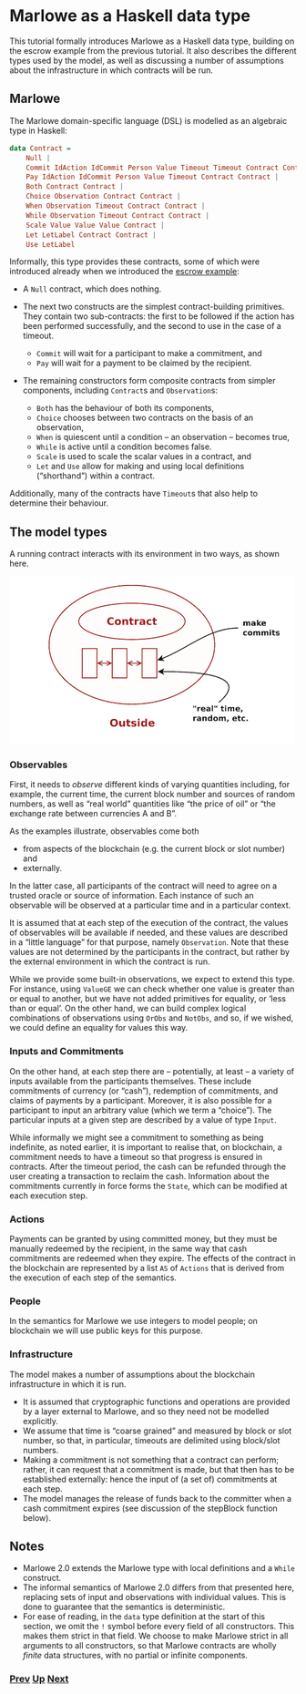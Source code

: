 # Marlowe as a Haskell data type

This tutorial formally introduces Marlowe as a Haskell data type, building on the escrow example from the previous tutorial. It also describes the different types used by the model, as well as discussing a number of assumptions about the infrastructure in which contracts will be run.

## Marlowe

The Marlowe domain-specific language (DSL) is modelled as an algebraic type in Haskell:

```haskell
data Contract =
    Null |
    Commit IdAction IdCommit Person Value Timeout Timeout Contract Contract |
    Pay IdAction IdCommit Person Value Timeout Contract Contract |
    Both Contract Contract |
    Choice Observation Contract Contract |
    When Observation Timeout Contract Contract |
    While Observation Timeout Contract Contract |
    Scale Value Value Value Contract |
    Let LetLabel Contract Contract |
    Use LetLabel
```

Informally, this type provides these contracts, some of which were introduced already when we introduced the [escrow example](./escrow-ex.md):
- A `Null` contract, which does nothing. 
- The next two constructs are the simplest contract-building primitives. They contain two sub-contracts: the first to be followed if the action has been performed successfully, and the second to use in the case of a timeout.
    - `Commit` will wait for a participant to make a commitment, and 
    - `Pay` will wait for a payment to be claimed by the recipient.
 
- The remaining constructors form composite contracts from simpler components, including `Contract`s and `Observation`s: 
  - `Both` has the behaviour of both its components, 
  - `Choice` chooses between two contracts on the basis of an observation,  
  - `When` is quiescent until a condition – an observation – becomes true,
  - `While` is active until a condition becomes false.
  - `Scale` is used to scale the scalar values in a contract, and
  - `Let` and `Use` allow for making and using local definitions (“shorthand”) within a contract.

Additionally, many of the contracts have `Timeout`s that also help to determine their behaviour. 


## The model types

A running contract interacts with its environment in two ways, as shown here.

![Environment](./pix/context.png)

### Observables 

First, it  needs to _observe_ different kinds of varying quantities including, for example, the current time, the current block number and sources of random numbers, as well as “real world” quantities like “the price of oil” or “the exchange rate between currencies A and B”. 

As the examples illustrate, observables come both 
 - from aspects of the blockchain (e.g. the current block or slot number) and 
 - externally. 
 
 In the latter case, all participants of the contract will need to agree on a trusted oracle or source of information. Each instance of such an observable will be observed at a particular time and in a particular context. 

<!--We assume that the system infrastructure ensures that these values are recorded on the blockchain to allow the computation to be repeated for verification purposes.
-->
It is assumed that at each step of the execution of the contract, the values of observables will be available if needed, and these values are described in a “little language” for that purpose, namely `Observation`. Note that these values are not determined by the participants in the contract, but rather by the external environment in which the contract is run.

While we provide some built-in observations, we expect to extend this type. For instance, using `ValueGE` we can check whether one value is greater than or equal to another, but we have not added primitives for equality, or ‘less than or equal’. On the other hand, we can build complex logical combinations of observations using `OrObs` and `NotObs`, and so, if we wished, we could define an equality for values this way.

### Inputs and Commitments 

On the other hand, at each step there are – potentially, at least – a variety of inputs available from the participants themselves. These include commitments of currency (or “cash”), redemption of commitments, and claims of payments by a participant. Moreover, it is also possible for a participant to input an arbitrary value (which we term a “choice”). The particular inputs at a given step are described by a value of type `Input`.

While informally we might see a commitment to something as being indefinite, as noted earlier, it is important to realise that, on blockchain, a commitment needs to have a timeout so that progress is ensured in contracts. After the timeout period, the cash can be refunded through the user creating a transaction to reclaim the cash. Information about the commitments currently in force forms the `State`, which can be modified at each execution step.

### Actions 

Payments can be granted by using committed money, but they must be manually redeemed by the recipient, in the same way that cash commitments are redeemed when they expire. The effects of the contract in the blockchain are represented by a list `AS` of `Actions` that is derived from the execution of each step of the semantics.

### People 

In the semantics for  Marlowe we use integers to model people; on blockchain we will use public keys for this purpose.

### Infrastructure 

The model makes a number of assumptions about the blockchain infrastructure in which it is run.
- It is assumed that cryptographic functions and operations are provided by a layer external to Marlowe, and so they need not be modelled explicitly.
- We assume that time is “coarse grained” and measured by block or slot number, so that, in particular, timeouts are delimited using block/slot numbers.
- Making a commitment is not something that a contract can perform; rather, it can request that a commitment is made, but that then has to be established externally: hence the input of (a set of) commitments at each step.
- The model manages the release of funds back to the committer when a cash commitment expires (see discussion of the stepBlock function below).
 
## Notes

- Marlowe 2.0 extends the Marlowe type with local definitions and a `While` construct.
- The informal semantics of Marlowe 2.0 differs from that presented here, replacing sets of input and observations with individual values. This is done to guarantee that the semantics is deterministic.
- For ease of reading, in the `data` type definition at the start of this section, we omit the `!` symbol before every field of all constructors. This makes them  strict in that  field. We choose to make Marlowe strict in all arguments to all constructors, so that  Marlowe contracts are wholly _finite_ data structures, with no partial or infinite components.

### [Prev](./escrow-ex.md) [Up](./README.md) [Next](./marlowe-semantics.md)